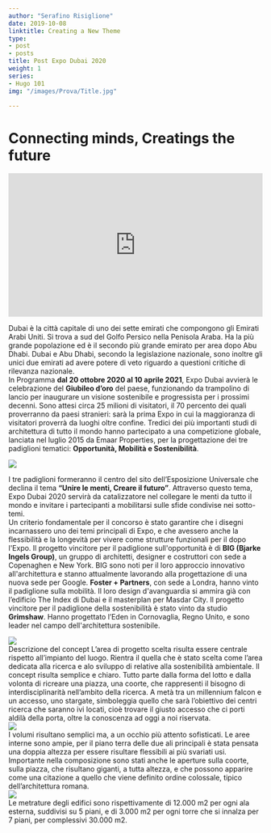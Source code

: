 ```yaml
---
author: "Serafino Risiglione"
date: 2019-10-08
linktitle: Creating a New Theme
type:
- post 
- posts
title: Post Expo Dubai 2020
weight: 1
series:
- Hugo 101
img: "/images/Prova/Title.jpg"

---
```



# Connecting minds, Creatings the future











<!--
<body style="background-color:#ffa500">




<div id="lightgallery">
  <a href="/images/Prova/Paper.jpg">
      <img src="/images/Prova/Paper.jpg" />
  </a>
</div>

<div id="lightgallery">
  <a href="/images/Prova/01.png">
      <img src="/images/Prova/01.png" />
  </a>
</div>


Lorem ipsum dolor sit amet, consectetur adipiscing elit, sed do eiusmod tempor incididunt ut labore et dolore magna aliqua. Ut enim ad minim veniam, quis nostrud exercitation ullamco laboris nisi ut aliquip ex ea commodo consequat. 
<strong>
Duis aute irure dolor in reprehenderit in voluptate velit esse cillum dolore eu fugiat nulla pariatur.
</strong>
 Excepteur sint occaecat cupidatat non proident, sunt in culpa qui officia deserunt mollit anim id est laborum.

<p> Ciao <img src="/images/Prova/TAV_1.jpg" title="Tavola 1" alt="Tavola 1"></img> Ciao </p>




<a href="http://www.html.it">
<img src="/images/me/avatar.jpg">
</a>

Tavola2
<img src="/images/Prova/TAV_2.jpg"></img>

<figure>
  <img src="/images/Prova/TAV_3.jpg"></img>
    <figcaption>
        <h5>Tavola 3</h5>
    </figcaption>
</figure>

<figure>
  <img src="/images/Prova/Paper.jpg"></img>
    <figcaption>
        <h5>Tavola 2</h5>
    </figcaption>
</figure>




<figure>
  <img src="/images/Prova/01.png"></img>
    <figcaption>
        <h5>Tavola 1</h5>
    </figcaption>
</figure>



-->


<div style="position: relative; padding-bottom: 56.25%; height: 0; overflow: hidden;">
  <iframe src="https://www.youtube.com/embed/w7Ft2ymGmfc?autoplay=0" style="position: absolute; top: 0; left: 0; width: 100%; height: 100%; border:0;" allowfullscreen title="YouTube Video"></iframe>
</div>
<p>
Dubai è la città capitale di uno dei sette emirati che compongono gli Emirati Arabi Uniti. Si trova a sud del Golfo Persico nella Penisola Araba. Ha la più grande popolazione ed è il secondo più grande emirato per area dopo Abu Dhabi. Dubai e Abu Dhabi, secondo la legislazione nazionale, sono inoltre gli unici due emirati ad avere potere di veto riguardo a questioni critiche di rilevanza nazionale.<br>
In Programma <b>dal 20 ottobre 2020 al 10 aprile 2021</b>, Expo Dubai avvierà le celebrazione del <b>Giubileo d’oro</b> del paese, funzionando da trampolino di lancio per inaugurare un visione sostenibile e progressista per i prossimi decenni. Sono attesi circa 25 milioni di visitatori, il 70 percento dei quali proverranno da paesi stranieri: sarà la prima Expo in cui la maggioranza di visitatori proverrà da luoghi oltre confine. Tredici dei più importanti studi di architettura di tutto il mondo hanno partecipato a una competizione globale, lanciata nel luglio 2015 da Emaar Properties, per la progettazione dei tre padiglioni tematici: <b>Opportunità, Mobilità e Sostenibilità</b>.
</p>
<div id="lightgallery">
  <a href="/images/Post Expo Dubai 2020/01.jpg">
      <img src="/images/Post Expo Dubai 2020/01.jpg" />
  </a>
</div>
<p>
I tre padiglioni formeranno il centro del sito dell’Esposizione Universale che declina il tema <b>“Unire le menti, Creare il futuro”</b>. Attraverso questo tema, Expo Dubai 2020 servirà da catalizzatore nel collegare le menti da tutto il mondo e invitare i partecipanti a mobilitarsi sulle sfide condivise nei sotto-temi. <br>
Un criterio fondamentale per il concorso è stato garantire che i disegni incarnassero uno dei temi principali di Expo, e che avessero anche la flessibilità e la longevità per vivere come strutture funzionali per il dopo l'Expo. 
Il progetto vincitore per il padiglione sull'opportunità è di <b> BIG (Bjarke Ingels Group)</b>, un gruppo di architetti, designer e costruttori con sede a Copenaghen e New York. BIG sono noti per il loro approccio innovativo all'architettura e stanno attualmente lavorando alla progettazione di una nuova sede per Google.
<b>Foster + Partners</b>, con sede a Londra, hanno vinto il padiglione sulla mobilità. Il loro design d'avanguardia si ammira già con l’edificio The Index di Dubai e il masterplan per Masdar City.
Il progetto vincitore per il padiglione della sostenibilità è stato vinto da studio  <b>Grimshaw</b>. Hanno progettato l’Eden in Cornovaglia, Regno Unito, e sono leader nel campo dell'architettura sostenibile.
</p>
<div id="lightgallery">
  <a href="/images/Post Expo Dubai 2020/02.jpg">
      <img src="/images/Post Expo Dubai 2020/02.jpg" />
  </a>
</div>
Descrizione del concept
L’area di progetto scelta risulta essere centrale rispetto all’impianto del luogo. Rientra il quella che è stato scelta come l’area dedicata alla ricerca e alo sviluppo di relative alla sostenibilità ambientale.
Il concept risulta semplice e chiaro. Tutto parte dalla forma del lotto e dalla volonta di ricreare una piazza, una coorte, che rappresenti il bisogno di interdisciplinarità nell’ambito della ricerca. A metà tra un millennium falcon e un accesso, uno stargate, simboleggia quello che sarà l’obiettivo dei centri ricerca che saranno ivi locati, cioè trovare il giusto accesso che ci porti aldilà della porta, oltre la conoscenza ad oggi a noi riservata.
<div id="lightgallery">
  <a href="/images/Post Expo Dubai 2020/03.jpg">
      <img src="/images/Post Expo Dubai 2020/03.jpg" />
  </a>
</div>
I volumi risultano semplici ma, a un occhio più attento sofisticati. Le aree interne sono ampie, per il piano terra delle due ali principali è stata pensata una doppia altezza per essere risultare flessibili ai più svariati usi.
Importante nella composizione sono stati anche le aperture sulla coorte, sulla piazza, che risultano giganti, a tutta altezza, e che possono apparire come una citazione a quello che viene definito ordine colossale, tipico dell’architettura romana.
<div id="lightgallery">
  <a href="/images/Post Expo Dubai 2020/04.jpg">
      <img src="/images/Post Expo Dubai 2020/04.jpg" />
  </a>
</div>
Le metrature degli edifici sono rispettivamente di 12.000 m2 per ogni ala esterna, suddivisi su 5 piani, e di 3.000 m2 per ogni torre che si innalza per 7 piani, per complessivi 30.000 m2.